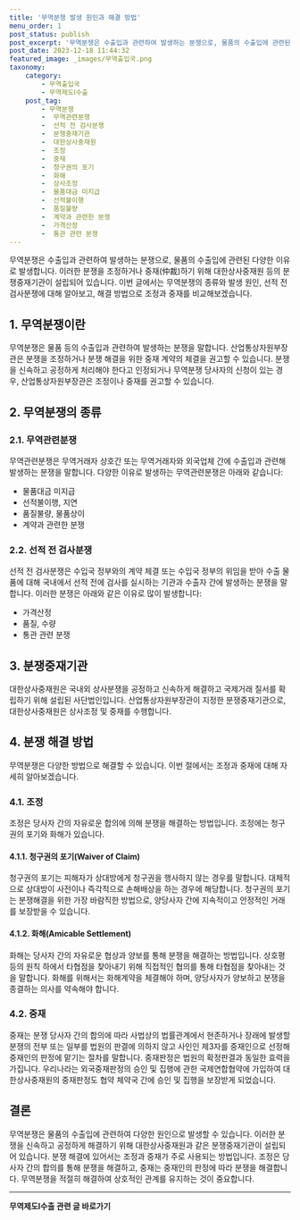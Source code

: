 ```yaml
---
title: '무역분쟁 발생 원인과 해결 방법'
menu_order: 1
post_status: publish
post_excerpt: '무역분쟁은 수출입과 관련하여 발생하는 분쟁으로, 물품의 수출입에 관련된 다양한 이유로 발생합니다. 이러한 분쟁을 조정하거나 중재 仲裁 하기 위해 대한상사중재원 등의 분쟁중재기관이 설립되어 있습니다. 이번 글에서는 무역분쟁의 종류와 발생 원인, 선적 전 검사분쟁에 대해 알아보고, 해결 방법으로 조정과 중재를 비교해보겠습니다.'
post_date: 2023-12-18 11:44:32
featured_image: _images/무역출입국.png
taxonomy:
    category:
        - 무역출입국
        - 무역제도Ⅰ수출
    post_tag:
        - 무역분쟁
        -  무역관련분쟁
        -  선적 전 검사분쟁
        -  분쟁중재기관
        -  대한상사중재원
        -  조정
        -  중재
        -  청구권의 포기
        -  화해
        -  상사조정
        -  물품대금 미지급
        -  선적불이행
        -  품질불량
        -  계약과 관련한 분쟁
        -  가격산정
        -  통관 관련 분쟁
---
```



무역분쟁은 수출입과 관련하여 발생하는 분쟁으로, 물품의 수출입에 관련된 다양한 이유로 발생합니다. 이러한 분쟁을 조정하거나 중재(仲裁)하기 위해 대한상사중재원 등의 분쟁중재기관이 설립되어 있습니다. 이번 글에서는 무역분쟁의 종류와 발생 원인, 선적 전 검사분쟁에 대해 알아보고, 해결 방법으로 조정과 중재를 비교해보겠습니다.

## 1. 무역분쟁이란

무역분쟁은 물품 등의 수출입과 관련하여 발생하는 분쟁을 말합니다. 산업통상자원부장관은 분쟁을 조정하거나 분쟁 해결을 위한 중재 계약의 체결을 권고할 수 있습니다. 분쟁을 신속하고 공정하게 처리해야 한다고 인정되거나 무역분쟁 당사자의 신청이 있는 경우, 산업통상자원부장관은 조정이나 중재를 권고할 수 있습니다.

## 2. 무역분쟁의 종류

### 2.1. 무역관련분쟁

무역관련분쟁은 무역거래자 상호간 또는 무역거래자와 외국업체 간에 수출입과 관련해 발생하는 분쟁을 말합니다. 다양한 이유로 발생하는 무역관련분쟁은 아래와 같습니다:
- 물품대금 미지급
- 선적불이행, 지연
- 품질불량, 물품상이
- 계약과 관련한 분쟁

### 2.2. 선적 전 검사분쟁

선적 전 검사분쟁은 수입국 정부와의 계약 체결 또는 수입국 정부의 위임을 받아 수출 물품에 대해 국내에서 선적 전에 검사를 실시하는 기관과 수출자 간에 발생하는 분쟁을 말합니다. 이러한 분쟁은 아래와 같은 이유로 많이 발생합니다:
- 가격산정
- 품질, 수량
- 통관 관련 분쟁

## 3. 분쟁중재기관

대한상사중재원은 국내외 상사분쟁을 공정하고 신속하게 해결하고 국제거래 질서를 확립하기 위해 설립된 사단법인입니다. 산업통상자원부장관이 지정한 분쟁중재기관으로, 대한상사중재원은 상사조정 및 중재를 수행합니다.

## 4. 분쟁 해결 방법

무역분쟁은 다양한 방법으로 해결할 수 있습니다. 이번 절에서는 조정과 중재에 대해 자세히 알아보겠습니다.

### 4.1. 조정

조정은 당사자 간의 자유로운 합의에 의해 분쟁을 해결하는 방법입니다. 조정에는 청구권의 포기와 화해가 있습니다.

#### 4.1.1. 청구권의 포기(Waiver of Claim)

청구권의 포기는 피해자가 상대방에게 청구권을 행사하지 않는 경우를 말합니다. 대체적으로 상대방이 사전이나 즉각적으로 손해배상을 하는 경우에 해당합니다. 청구권의 포기는 분쟁해결을 위한 가장 바람직한 방법으로, 양당사자 간에 지속적이고 안정적인 거래를 보장받을 수 있습니다.

#### 4.1.2. 화해(Amicable Settlement)

화해는 당사자 간의 자유로운 협상과 양보를 통해 분쟁을 해결하는 방법입니다. 상호평등의 원칙 하에서 타협점을 찾아내기 위해 직접적인 협의를 통해 타협점을 찾아내는 것을 말합니다. 화해를 위해서는 화해계약을 체결해야 하며, 양당사자가 양보하고 분쟁을 종결하는 의사를 약속해야 합니다.

### 4.2. 중재

중재는 분쟁 당사자 간의 합의에 따라 사법상의 법률관계에서 현존하거나 장래에 발생할 분쟁의 전부 또는 일부를 법원의 판결에 의하지 않고 사인인 제3자를 중재인으로 선정해 중재인의 판정에 맡기는 절차를 말합니다. 중재판정은 법원의 확정판결과 동일한 효력을 가집니다. 우리나라는 외국중재판정의 승인 및 집행에 관한 국제연합협약에 가입하여 대한상사중재원의 중재판정도 협약 체약국 간에 승인 및 집행을 보장받게 되었습니다.

## 결론

무역분쟁은 물품의 수출입에 관련하여 다양한 원인으로 발생할 수 있습니다. 이러한 분쟁을 신속하고 공정하게 해결하기 위해 대한상사중재원과 같은 분쟁중재기관이 설립되어 있습니다. 분쟁 해결에 있어서는 조정과 중재가 주로 사용되는 방법입니다. 조정은 당사자 간의 합의를 통해 분쟁을 해결하고, 중재는 중재인의 판정에 따라 분쟁을 해결합니다. 무역분쟁을 적절히 해결하여 상호적인 관계를 유지하는 것이 중요합니다.
<!-- wp:separator -->
<hr class="wp-block-separator has-alpha-channel-opacity"/>
<!-- /wp:separator -->

<!-- wp:group {"backgroundColor":"base","layout":{"type":"constrained"}} -->
<div class="wp-block-group has-base-background-color has-background"><!-- wp:paragraph {"align":"center","fontSize":"medium"} -->
<p class="has-text-align-center has-large-font-size"><strong>무역제도Ⅰ수출 관련 글 바로가기</strong></p>
<!-- /wp:paragraph -->


<!-- wp:latest-posts
{"categories":[{"id":14332,"count":19,"description":"","link":"https://uknowlaw.com/category/%eb%ac%b4%ec%97%ad%ec%a0%9c%eb%8f%84%e2%85%b0%ec%88%98%ec%b6%9c/","name":"무역제도Ⅰ수출","slug":"무역제도Ⅰ수출","taxonomy":"category","parent":0,"meta":[],"_links":{"self":[{"href":"https://uknowlaw.com/wp-json/wp/v2/categories/14332"}],"collection":[{"href":"https://uknowlaw.com/wp-json/wp/v2/categories"}],"about":[{"href":"https://uknowlaw.com/wp-json/wp/v2/taxonomies/category"}],"wp:post_type":[{"href":"https://uknowlaw.com/wp-json/wp/v2/posts?categories=14332"}],"curies":[{"name":"wp","href":"https://api.w.org/{rel}","templated":true}]}}],"postsToShow":100,"excerptLength":28,"postLayout":"grid","columns":2,"featuredImageAlign":"left","featuredImageSizeSlug":"large","fontSize":"small"} /--></div>
<!-- /wp:group -->